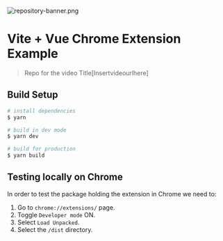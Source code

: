 ![repository-banner.png](https://res.cloudinary.com/alvarosaburido/image/upload/v1612193118/as-portfolio/Repo_Banner_kexozw.png)

# Vite + Vue Chrome Extension Example

> Repo for the video Title[Insertvideourlhere]

## Build Setup

```bash
# install dependencies
$ yarn

# build in dev mode
$ yarn dev

# build for production 
$ yarn build
```

## Testing locally on Chrome

In order to test the package holding the extension in Chrome we need to:
1. Go to `chrome://extensions/` page.
2. Toggle `Developer mode` ON.
3. Select `Load Unpacked`.
4. Select the `/dist` directory.
